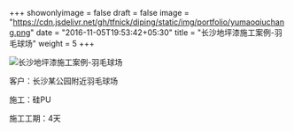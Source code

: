+++
showonlyimage = false
draft = false
image = "https://cdn.jsdelivr.net/gh/tfnick/diping/static/img/portfolio/yumaoqiuchang.png"
date = "2016-11-05T19:53:42+05:30"
title = "长沙地坪漆施工案例-羽毛球场"
weight = 5
+++

![长沙地坪漆施工案例-羽毛球场](https://cdn.jsdelivr.net/gh/tfnick/diping/static/img/portfolio/yumaoqiuchang.png)


客户：长沙某公园附近羽毛球场

施工：硅PU 

施工工期：4天
